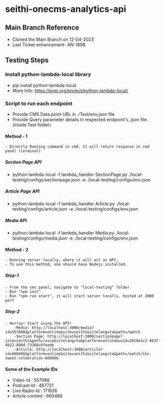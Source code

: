 # seithi-onecms-analytics-api

## Main Branch Reference
- Cloned the Main Branch on 12-04-2023
- Last Ticket enhancement- AN-1898

## Testing Steps
### Install python-lambda-local library
- pip install python-lambda-local
- More Info: https://pypi.org/project/python-lambda-local/

### Script to run each endpoint
- Provide CMS Data point URL in ./Test/env.json file
- Provide Query parameter details in respected endpoint's .json file. (inside Test folder)

#### Method - 1 
    - Directly Running command in cmd. It will return response in cmd panel (terminal)
##### Section Page API
- python-lambda-local -f lambda_handler SectionPage.py ./local-testing/configs/sectionpage.json -e ./local-testing/configs/env.json

##### Article Page API
- python-lambda-local -f lambda_handler Article.py ./local-testing/configs/article.json -e ./local-testing/configs/env.json

##### Media API
- python-lambda-local -f lambda_handler Media.py ./local-testing/configs/media.json -e ./local-testing/configs/env.json

#### Method - 2
    - Running server locally, where it will act as API.
    - To use this method, one should have Nodejs installed.
##### Step-1
    - From the cms panel, navigate to "local-testing" folder.
    - Run "npm init"
    - Run "npm run start", it will start server locally, hosted at 3000 port
##### Step-2
    - Hurray! Start using the API!
        -Media: http://localhost:3000/media?id=557806&platform=online&site=seithi&sitelang=ta&path=/watch
        -Section Page: http://localhost:3000/sectionpage?site=seithi&path=/asia&sitelang=ta&platform=online&uuid=2019e1c2-463f-4b22-898d-73388c6feeeb
        -Article: http://localhost:3000/article?id=660466&platform=online&site=seithi&sitelang=ta&path=/watch/ihc-sweet-celebration-660466


#### Some of the Example IDs
- Video-Id        : 557086
- Podcast-Id      : 487721
- Live Radio-Id   : 171626
- Article content : 660466